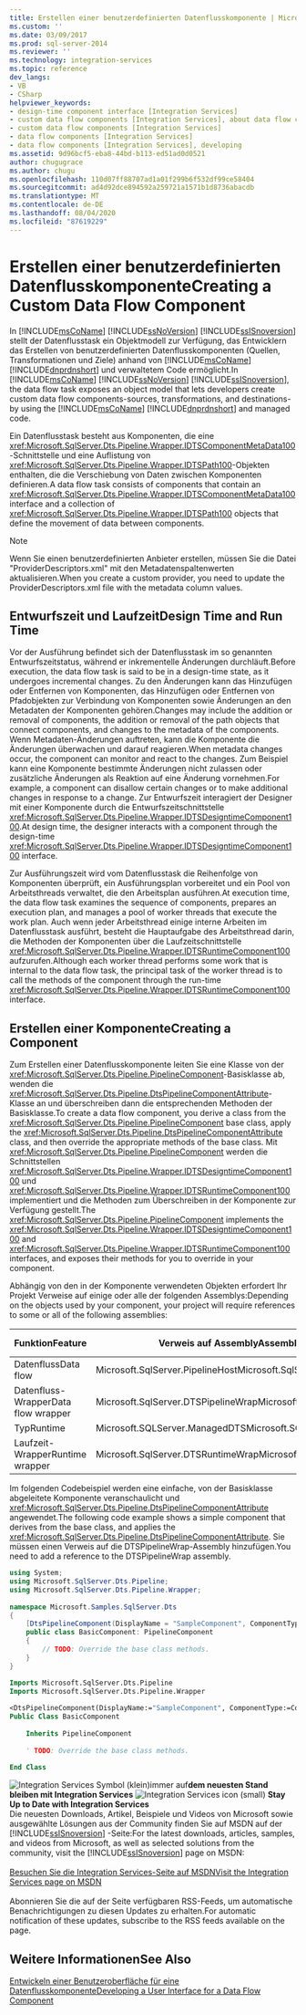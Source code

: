 ```yaml
---
title: Erstellen einer benutzerdefinierten Datenflusskomponente | Microsoft-Dokumentation
ms.custom: ''
ms.date: 03/09/2017
ms.prod: sql-server-2014
ms.reviewer: ''
ms.technology: integration-services
ms.topic: reference
dev_langs:
- VB
- CSharp
helpviewer_keywords:
- design-time component interface [Integration Services]
- custom data flow components [Integration Services], about data flow components
- custom data flow components [Integration Services]
- data flow components [Integration Services]
- data flow components [Integration Services], developing
ms.assetid: 9d96bcf5-eba8-44bd-b113-ed51ad0d0521
author: chugugrace
ms.author: chugu
ms.openlocfilehash: 110d07ff88707ad1a01f299b6f532df99ce58404
ms.sourcegitcommit: ad4d92dce894592a259721a1571b1d8736abacdb
ms.translationtype: MT
ms.contentlocale: de-DE
ms.lasthandoff: 08/04/2020
ms.locfileid: "87619229"
---
```

# <a name="creating-a-custom-data-flow-component"></a><span data-ttu-id="94c57-102">Erstellen einer benutzerdefinierten Datenflusskomponente</span><span class="sxs-lookup"><span data-stu-id="94c57-102">Creating a Custom Data Flow Component</span></span>
  <span data-ttu-id="94c57-103">In [!INCLUDE[msCoName](../../../includes/msconame-md.md)] [!INCLUDE[ssNoVersion](../../../includes/ssnoversion-md.md)] [!INCLUDE[ssISnoversion](../../../includes/ssisnoversion-md.md)] stellt der Datenflusstask ein Objektmodell zur Verfügung, das Entwicklern das Erstellen von benutzerdefinierten Datenflusskomponenten (Quellen, Transformationen und Ziele) anhand von [!INCLUDE[msCoName](../../../includes/msconame-md.md)] [!INCLUDE[dnprdnshort](../../../includes/dnprdnshort-md.md)] und verwaltetem Code ermöglicht.</span><span class="sxs-lookup"><span data-stu-id="94c57-103">In [!INCLUDE[msCoName](../../../includes/msconame-md.md)] [!INCLUDE[ssNoVersion](../../../includes/ssnoversion-md.md)] [!INCLUDE[ssISnoversion](../../../includes/ssisnoversion-md.md)], the data flow task exposes an object model that lets developers create custom data flow components-sources, transformations, and destinations-by using the [!INCLUDE[msCoName](../../../includes/msconame-md.md)] [!INCLUDE[dnprdnshort](../../../includes/dnprdnshort-md.md)] and managed code.</span></span>  
  
 <span data-ttu-id="94c57-104">Ein Datenflusstask besteht aus Komponenten, die eine <xref:Microsoft.SqlServer.Dts.Pipeline.Wrapper.IDTSComponentMetaData100>-Schnittstelle und eine Auflistung von <xref:Microsoft.SqlServer.Dts.Pipeline.Wrapper.IDTSPath100>-Objekten enthalten, die die Verschiebung von Daten zwischen Komponenten definieren.</span><span class="sxs-lookup"><span data-stu-id="94c57-104">A data flow task consists of components that contain an <xref:Microsoft.SqlServer.Dts.Pipeline.Wrapper.IDTSComponentMetaData100> interface and a collection of <xref:Microsoft.SqlServer.Dts.Pipeline.Wrapper.IDTSPath100> objects that define the movement of data between components.</span></span>  
  
> [!NOTE]  
>  <span data-ttu-id="94c57-105">Wenn Sie einen benutzerdefinierten Anbieter erstellen, müssen Sie die Datei "ProviderDescriptors.xml" mit den Metadatenspaltenwerten aktualisieren.</span><span class="sxs-lookup"><span data-stu-id="94c57-105">When you create a custom provider, you need to update the ProviderDescriptors.xml file with the metadata column values.</span></span>  
  
## <a name="design-time-and-run-time"></a><span data-ttu-id="94c57-106">Entwurfszeit und Laufzeit</span><span class="sxs-lookup"><span data-stu-id="94c57-106">Design Time and Run Time</span></span>  
 <span data-ttu-id="94c57-107">Vor der Ausführung befindet sich der Datenflusstask im so genannten Entwurfszeitstatus, während er inkrementelle Änderungen durchläuft.</span><span class="sxs-lookup"><span data-stu-id="94c57-107">Before execution, the data flow task is said to be in a design-time state, as it undergoes incremental changes.</span></span> <span data-ttu-id="94c57-108">Zu den Änderungen kann das Hinzufügen oder Entfernen von Komponenten, das Hinzufügen oder Entfernen von Pfadobjekten zur Verbindung von Komponenten sowie Änderungen an den Metadaten der Komponenten gehören.</span><span class="sxs-lookup"><span data-stu-id="94c57-108">Changes may include the addition or removal of components, the addition or removal of the path objects that connect components, and changes to the metadata of the components.</span></span> <span data-ttu-id="94c57-109">Wenn Metadaten-Änderungen auftreten, kann die Komponente die Änderungen überwachen und darauf reagieren.</span><span class="sxs-lookup"><span data-stu-id="94c57-109">When metadata changes occur, the component can monitor and react to the changes.</span></span> <span data-ttu-id="94c57-110">Zum Beispiel kann eine Komponente bestimmte Änderungen nicht zulassen oder zusätzliche Änderungen als Reaktion auf eine Änderung vornehmen.</span><span class="sxs-lookup"><span data-stu-id="94c57-110">For example, a component can disallow certain changes or to make additional changes in response to a change.</span></span> <span data-ttu-id="94c57-111">Zur Entwurfszeit interagiert der Designer mit einer Komponente durch die Entwurfszeitschnittstelle <xref:Microsoft.SqlServer.Dts.Pipeline.Wrapper.IDTSDesigntimeComponent100>.</span><span class="sxs-lookup"><span data-stu-id="94c57-111">At design time, the designer interacts with a component through the design-time <xref:Microsoft.SqlServer.Dts.Pipeline.Wrapper.IDTSDesigntimeComponent100> interface.</span></span>  
  
 <span data-ttu-id="94c57-112">Zur Ausführungszeit wird vom Datenflusstask die Reihenfolge von Komponenten überprüft, ein Ausführungsplan vorbereitet und ein Pool von Arbeitsthreads verwaltet, die den Arbeitsplan ausführen.</span><span class="sxs-lookup"><span data-stu-id="94c57-112">At execution time, the data flow task examines the sequence of components, prepares an execution plan, and manages a pool of worker threads that execute the work plan.</span></span> <span data-ttu-id="94c57-113">Auch wenn jeder Arbeitsthread einige interne Arbeiten im Datenflusstask ausführt, besteht die Hauptaufgabe des Arbeitsthread darin, die Methoden der Komponenten über die Laufzeitschnittstelle <xref:Microsoft.SqlServer.Dts.Pipeline.Wrapper.IDTSRuntimeComponent100> aufzurufen.</span><span class="sxs-lookup"><span data-stu-id="94c57-113">Although each worker thread performs some work that is internal to the data flow task, the principal task of the worker thread is to call the methods of the component through the run-time <xref:Microsoft.SqlServer.Dts.Pipeline.Wrapper.IDTSRuntimeComponent100> interface.</span></span>  
  
## <a name="creating-a-component"></a><span data-ttu-id="94c57-114">Erstellen einer Komponente</span><span class="sxs-lookup"><span data-stu-id="94c57-114">Creating a Component</span></span>  
 <span data-ttu-id="94c57-115">Zum Erstellen einer Datenflusskomponente leiten Sie eine Klasse von der <xref:Microsoft.SqlServer.Dts.Pipeline.PipelineComponent>-Basisklasse ab, wenden die <xref:Microsoft.SqlServer.Dts.Pipeline.DtsPipelineComponentAttribute>-Klasse an und überschreiben dann die entsprechenden Methoden der Basisklasse.</span><span class="sxs-lookup"><span data-stu-id="94c57-115">To create a data flow component, you derive a class from the <xref:Microsoft.SqlServer.Dts.Pipeline.PipelineComponent> base class, apply the <xref:Microsoft.SqlServer.Dts.Pipeline.DtsPipelineComponentAttribute> class, and then override the appropriate methods of the base class.</span></span> <span data-ttu-id="94c57-116">Mit <xref:Microsoft.SqlServer.Dts.Pipeline.PipelineComponent> werden die Schnittstellen <xref:Microsoft.SqlServer.Dts.Pipeline.Wrapper.IDTSDesigntimeComponent100> und <xref:Microsoft.SqlServer.Dts.Pipeline.Wrapper.IDTSRuntimeComponent100> implementiert und die Methoden zum Überschreiben in der Komponente zur Verfügung gestellt.</span><span class="sxs-lookup"><span data-stu-id="94c57-116">The <xref:Microsoft.SqlServer.Dts.Pipeline.PipelineComponent> implements the <xref:Microsoft.SqlServer.Dts.Pipeline.Wrapper.IDTSDesigntimeComponent100> and <xref:Microsoft.SqlServer.Dts.Pipeline.Wrapper.IDTSRuntimeComponent100> interfaces, and exposes their methods for you to override in your component.</span></span>  
  
 <span data-ttu-id="94c57-117">Abhängig von den in der Komponente verwendeten Objekten erfordert Ihr Projekt Verweise auf einige oder alle der folgenden Assemblys:</span><span class="sxs-lookup"><span data-stu-id="94c57-117">Depending on the objects used by your component, your project will require references to some or all of the following assemblies:</span></span>  
  
|<span data-ttu-id="94c57-118">Funktion</span><span class="sxs-lookup"><span data-stu-id="94c57-118">Feature</span></span>|<span data-ttu-id="94c57-119">Verweis auf Assembly</span><span class="sxs-lookup"><span data-stu-id="94c57-119">Assembly to reference</span></span>|<span data-ttu-id="94c57-120">Zu importierender Namespace</span><span class="sxs-lookup"><span data-stu-id="94c57-120">Namespace to import</span></span>|  
|-------------|---------------------------|-------------------------|  
|<span data-ttu-id="94c57-121">Datenfluss</span><span class="sxs-lookup"><span data-stu-id="94c57-121">Data flow</span></span>|<span data-ttu-id="94c57-122">Microsoft.SqlServer.PipelineHost</span><span class="sxs-lookup"><span data-stu-id="94c57-122">Microsoft.SqlServer.PipelineHost</span></span>|<xref:Microsoft.SqlServer.Dts.Pipeline>|  
|<span data-ttu-id="94c57-123">Datenfluss-Wrapper</span><span class="sxs-lookup"><span data-stu-id="94c57-123">Data flow wrapper</span></span>|<span data-ttu-id="94c57-124">Microsoft.SqlServer.DTSPipelineWrap</span><span class="sxs-lookup"><span data-stu-id="94c57-124">Microsoft.SqlServer.DTSPipelineWrap</span></span>|<xref:Microsoft.SqlServer.Dts.Pipeline.Wrapper>|  
|<span data-ttu-id="94c57-125">Typ</span><span class="sxs-lookup"><span data-stu-id="94c57-125">Runtime</span></span>|<span data-ttu-id="94c57-126">Microsoft.SQLServer.ManagedDTS</span><span class="sxs-lookup"><span data-stu-id="94c57-126">Microsoft.SQLServer.ManagedDTS</span></span>|<xref:Microsoft.SqlServer.Dts.Runtime>|  
|<span data-ttu-id="94c57-127">Laufzeit-Wrapper</span><span class="sxs-lookup"><span data-stu-id="94c57-127">Runtime wrapper</span></span>|<span data-ttu-id="94c57-128">Microsoft.SqlServer.DTSRuntimeWrap</span><span class="sxs-lookup"><span data-stu-id="94c57-128">Microsoft.SqlServer.DTSRuntimeWrap</span></span>|<xref:Microsoft.SqlServer.Dts.Runtime.Wrapper>|  
  
 <span data-ttu-id="94c57-129">Im folgenden Codebeispiel werden eine einfache, von der Basisklasse abgeleitete Komponente veranschaulicht und <xref:Microsoft.SqlServer.Dts.Pipeline.DtsPipelineComponentAttribute> angewendet.</span><span class="sxs-lookup"><span data-stu-id="94c57-129">The following code example shows a simple component that derives from the base class, and applies the <xref:Microsoft.SqlServer.Dts.Pipeline.DtsPipelineComponentAttribute>.</span></span> <span data-ttu-id="94c57-130">Sie müssen einen Verweis auf die DTSPipelineWrap-Assembly hinzufügen.</span><span class="sxs-lookup"><span data-stu-id="94c57-130">You need to add a reference to the DTSPipelineWrap assembly.</span></span>  
  
```csharp  
using System;  
using Microsoft.SqlServer.Dts.Pipeline;  
using Microsoft.SqlServer.Dts.Pipeline.Wrapper;  
  
namespace Microsoft.Samples.SqlServer.Dts  
{  
    [DtsPipelineComponent(DisplayName = "SampleComponent", ComponentType = ComponentType.Transform )]  
    public class BasicComponent: PipelineComponent  
    {  
        // TODO: Override the base class methods.  
    }  
}  
```  
  
```vb  
Imports Microsoft.SqlServer.Dts.Pipeline  
Imports Microsoft.SqlServer.Dts.Pipeline.Wrapper  
  
<DtsPipelineComponent(DisplayName:="SampleComponent", ComponentType:=ComponentType.Transform)> _  
Public Class BasicComponent  
  
    Inherits PipelineComponent  
  
    ' TODO: Override the base class methods.  
  
End Class  
```  
  
<span data-ttu-id="94c57-131">![Integration Services Symbol (klein)](../../media/dts-16.gif "Integration Services (kleines Symbol)")immer auf**dem neuesten Stand bleiben mit Integration Services**  </span><span class="sxs-lookup"><span data-stu-id="94c57-131">![Integration Services icon (small)](../../media/dts-16.gif "Integration Services icon (small)")  **Stay Up to Date with Integration Services**</span></span><br /> <span data-ttu-id="94c57-132">Die neuesten Downloads, Artikel, Beispiele und Videos von Microsoft sowie ausgewählte Lösungen aus der Community finden Sie auf MSDN auf der [!INCLUDE[ssISnoversion](../../../includes/ssisnoversion-md.md)] -Seite:</span><span class="sxs-lookup"><span data-stu-id="94c57-132">For the latest downloads, articles, samples, and videos from Microsoft, as well as selected solutions from the community, visit the [!INCLUDE[ssISnoversion](../../../includes/ssisnoversion-md.md)] page on MSDN:</span></span><br /><br /> [<span data-ttu-id="94c57-133">Besuchen Sie die Integration Services-Seite auf MSDN</span><span class="sxs-lookup"><span data-stu-id="94c57-133">Visit the Integration Services page on MSDN</span></span>](https://go.microsoft.com/fwlink/?LinkId=136655)<br /><br /> <span data-ttu-id="94c57-134">Abonnieren Sie die auf der Seite verfügbaren RSS-Feeds, um automatische Benachrichtigungen zu diesen Updates zu erhalten.</span><span class="sxs-lookup"><span data-stu-id="94c57-134">For automatic notification of these updates, subscribe to the RSS feeds available on the page.</span></span>  
  
## <a name="see-also"></a><span data-ttu-id="94c57-135">Weitere Informationen</span><span class="sxs-lookup"><span data-stu-id="94c57-135">See Also</span></span>  
 [<span data-ttu-id="94c57-136">Entwickeln einer Benutzeroberfläche für eine Datenflusskomponente</span><span class="sxs-lookup"><span data-stu-id="94c57-136">Developing a User Interface for a Data Flow Component</span></span>](developing-a-user-interface-for-a-data-flow-component.md)  
  
  
